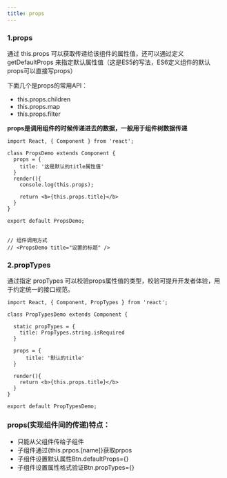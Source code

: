 ```yaml
---
title: props
---
```


### 1.props

通过 this.props 可以获取传递给该组件的属性值，还可以通过定义 getDefaultProps 来指定默认属性值（这是ES5的写法，ES6定义组件的默认props可以直接写props）

下面几个是props的常用API：

- this.props.children
- this.props.map
- this.props.filter

**props是调用组件的时候传递进去的数据，一般用于组件树数据传递**
```
import React, { Component } from 'react';

class PropsDemo extends Component {
  props = {
    title: '这是默认的title属性值'
  }
  render(){
    console.log(this.props);

    return <b>{this.props.title}</b>
  }
}

export default PropsDemo;


// 组件调用方式
// <PropsDemo title="设置的标题" />
```

### 2.propTypes

通过指定 propTypes 可以校验props属性值的类型，校验可提升开发者体验，用于约定统一的接口规范。
```
import React, { Component, PropTypes } from 'react';

class PropTypesDemo extends Component {

  static propTypes = {
    title: PropTypes.string.isRequired
  }

  props = {
      title: '默认的title'
  }

  render(){
    return <b>{this.props.title}</b>
  }
}

export default PropTypesDemo;
```

### props(实现组件间的传递)特点：

- 只能从父组件传给子组件
- 子组件通过{this.prpos.[name]}获取prpos
- 子组件设置默认属性Btn.defaultProps={}
- 子组件设置属性格式验证Btn.propTypes={}
